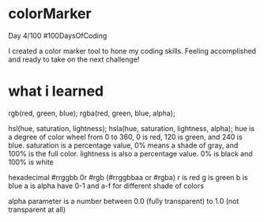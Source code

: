 # colorMarker
Day 4/100 #100DaysOfCoding

I created a color marker tool to hone my coding skills.
Feeling accomplished and ready to take on the next challenge!

# what i learned
rgb(red, green, blue);
rgba(red, green, blue, alpha);

hsl(hue, saturation, lightness);
hsla(hue, saturation, lightness, alpha);
hue is a degree of color wheel from 0 to 360, 0 is red, 120 is green, and 240 is blue.
saturation is a percentage value, 0% means a shade of gray, and 100% is the full color.
lightness is also a percentage value. 0% is black and 100% is white

hexadecimal #rrggbb 0r #rgb (#rrggbbaa or #rgba)
r is red 
g is green
b is blue
a is alpha
have 0-1 and a-f for different shade of colors

alpha parameter is a number between 0.0 (fully transparent) to 1.0 (not transparent at all)
